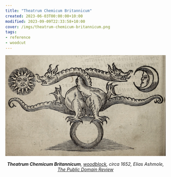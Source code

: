 ```yaml
---
title: "Theatrum Chemicum Britannicum"
created: 2023-06-03T00:00:00+10:00
modified: 2023-09-09T22:33:58+10:00
cover: /imgs/theatrum-chemicum-britannicum.png
tags:
- reference
- woodcut
---
```


![Alchemical image taken from the British alchemical theater of ripley, depicts the two-headed serpent of arabia: azoth and kibrit](imgs/theatrum-chemicum-britannicum.png)
*<center>**Theatrum Chemicum Britannicum**, [woodblock](woodblock.md), circa 1652, Elias Ashmole, [The Public Domain Review](https://publicdomainreview.org/collection/theatrum-chemicum)</center>*